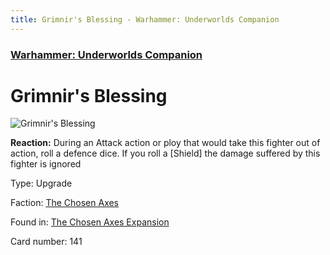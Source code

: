```yaml
---
title: Grimnir's Blessing - Warhammer: Underworlds Companion
---
```


### [Warhammer: Underworlds Companion](https://guidokessels.github.io/wh-underworlds)

  

# Grimnir's Blessing

![Grimnir's Blessing](https://warhammerunderworlds.com/wp-content/uploads/sites/6/2018/02/141_ENG.png)

<b>Reaction:</b> During an Attack action or ploy that would take this fighter out of action, roll a defence dice. If you roll a [Shield] the damage suffered by this fighter is ignored

Type: Upgrade

Faction: [The Chosen Axes](https://guidokessels.github.io/wh-underworlds/factions/the-chosen-axes)

Found in: [The Chosen Axes Expansion](https://guidokessels.github.io/wh-underworlds/locations/the-chosen-axes-expansion)

Card number: 141
